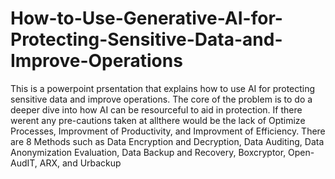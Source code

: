 # How-to-Use-Generative-AI-for-Protecting-Sensitive-Data-and-Improve-Operations
This is a powerpoint prsentation that explains how to use AI for protecting sensitive data and improve operations.
The core of the problem is to do a deeper dive into how AI can be resourceful to aid in protection.
If there werent any pre-cautions taken at allthere would be the lack of Optimize Processes, Improvment of Productivity, and Improvment of Efficiency.
There are 8 Methods such as Data Encryption and Decryption, Data Auditing, Data Anonymization Evaluation, Data Backup and Recovery, Boxcryptor, Open-AudIT, ARX, and Urbackup
